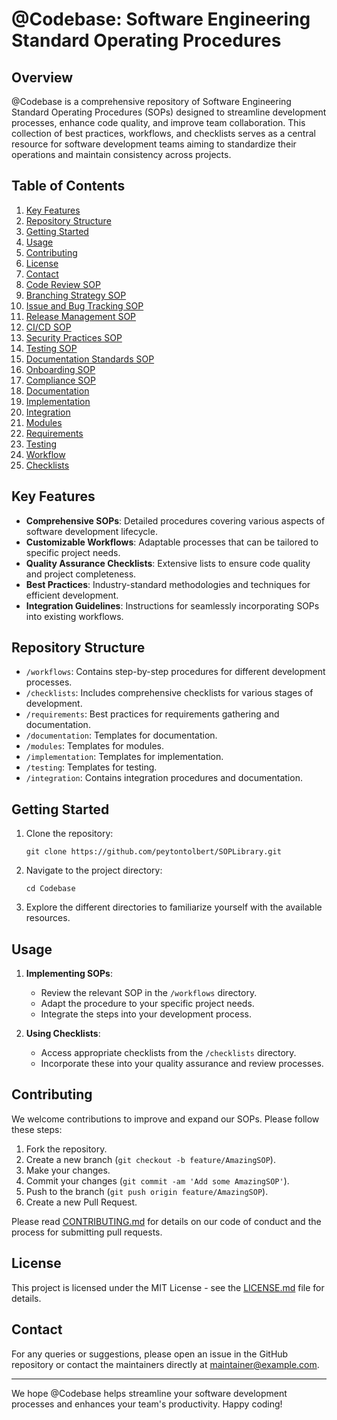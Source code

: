 # @Codebase: Software Engineering Standard Operating Procedures

## Overview

@Codebase is a comprehensive repository of Software Engineering Standard Operating Procedures (SOPs) designed to streamline development processes, enhance code quality, and improve team collaboration. This collection of best practices, workflows, and checklists serves as a central resource for software development teams aiming to standardize their operations and maintain consistency across projects.

## Table of Contents

1. [Key Features](#key-features)
2. [Repository Structure](#repository-structure)
3. [Getting Started](#getting-started)
4. [Usage](#usage)
5. [Contributing](#contributing)
6. [License](#license)
7. [Contact](#contact)
8. [Code Review SOP](./workflows/code_review_sop.md)
9. [Branching Strategy SOP](./workflows/branching_strategy_sop.md)
10. [Issue and Bug Tracking SOP](./workflows/issue_bug_tracking_sop.md)
11. [Release Management SOP](./workflows/release_management_sop.md)
12. [CI/CD SOP](./workflows/ci_cd_sop.md)
13. [Security Practices SOP](./workflows/security_practices_sop.md)
14. [Testing SOP](./checklists/testing_sop.md)
15. [Documentation Standards SOP](./guidelines/documentation_standards_sop.md)
16. [Onboarding SOP](./workflows/onboarding_sop.md)
17. [Compliance SOP](./workflows/compliance_sop.md)
18. [Documentation](#documentation)
19. [Implementation](#implementation)
20. [Integration](#integration)
21. [Modules](#modules)
22. [Requirements](#requirements)
23. [Testing](#testing)
24. [Workflow](#workflow)   
25. [Checklists](#checklists)

## Key Features

- **Comprehensive SOPs**: Detailed procedures covering various aspects of software development lifecycle.
- **Customizable Workflows**: Adaptable processes that can be tailored to specific project needs.
- **Quality Assurance Checklists**: Extensive lists to ensure code quality and project completeness.
- **Best Practices**: Industry-standard methodologies and techniques for efficient development.
- **Integration Guidelines**: Instructions for seamlessly incorporating SOPs into existing workflows.

## Repository Structure

- `/workflows`: Contains step-by-step procedures for different development processes.
- `/checklists`: Includes comprehensive checklists for various stages of development.
- `/requirements`: Best practices for requirements gathering and documentation.
- `/documentation`: Templates for documentation.
- `/modules`: Templates for modules.
- `/implementation`: Templates for implementation.
- `/testing`: Templates for testing.
- `/integration`: Contains integration procedures and documentation.

## Getting Started

1. Clone the repository:
   ```
   git clone https://github.com/peytontolbert/SOPLibrary.git
   ```
2. Navigate to the project directory:
   ```
   cd Codebase
   ```
3. Explore the different directories to familiarize yourself with the available resources.

## Usage

1. **Implementing SOPs**: 
   - Review the relevant SOP in the `/workflows` directory.
   - Adapt the procedure to your specific project needs.
   - Integrate the steps into your development process.

2. **Using Checklists**:
   - Access appropriate checklists from the `/checklists` directory.
   - Incorporate these into your quality assurance and review processes.

## Contributing

We welcome contributions to improve and expand our SOPs. Please follow these steps:

1. Fork the repository.
2. Create a new branch (`git checkout -b feature/AmazingSOP`).
3. Make your changes.
4. Commit your changes (`git commit -am 'Add some AmazingSOP'`).
5. Push to the branch (`git push origin feature/AmazingSOP`).
6. Create a new Pull Request.

Please read [CONTRIBUTING.md](CONTRIBUTING.md) for details on our code of conduct and the process for submitting pull requests.

## License

This project is licensed under the MIT License - see the [LICENSE.md](LICENSE.md) file for details.

## Contact

For any queries or suggestions, please open an issue in the GitHub repository or contact the maintainers directly at [maintainer@example.com](mailto:maintainer@example.com).

---

We hope @Codebase helps streamline your software development processes and enhances your team's productivity. Happy coding!
